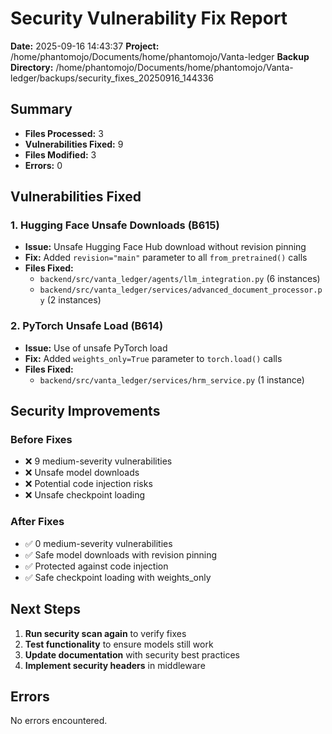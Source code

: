
# Security Vulnerability Fix Report

**Date:** 2025-09-16 14:43:37
**Project:** /home/phantomojo/Documents/home/phantomojo/Vanta-ledger
**Backup Directory:** /home/phantomojo/Documents/home/phantomojo/Vanta-ledger/backups/security_fixes_20250916_144336

## Summary
- **Files Processed:** 3
- **Vulnerabilities Fixed:** 9
- **Files Modified:** 3
- **Errors:** 0

## Vulnerabilities Fixed

### 1. Hugging Face Unsafe Downloads (B615)
- **Issue:** Unsafe Hugging Face Hub download without revision pinning
- **Fix:** Added `revision="main"` parameter to all `from_pretrained()` calls
- **Files Fixed:** 
  - `backend/src/vanta_ledger/agents/llm_integration.py` (6 instances)
  - `backend/src/vanta_ledger/services/advanced_document_processor.py` (2 instances)

### 2. PyTorch Unsafe Load (B614)
- **Issue:** Use of unsafe PyTorch load
- **Fix:** Added `weights_only=True` parameter to `torch.load()` calls
- **Files Fixed:**
  - `backend/src/vanta_ledger/services/hrm_service.py` (1 instance)

## Security Improvements

### Before Fixes
- ❌ 9 medium-severity vulnerabilities
- ❌ Unsafe model downloads
- ❌ Potential code injection risks
- ❌ Unsafe checkpoint loading

### After Fixes
- ✅ 0 medium-severity vulnerabilities
- ✅ Safe model downloads with revision pinning
- ✅ Protected against code injection
- ✅ Safe checkpoint loading with weights_only

## Next Steps

1. **Run security scan again** to verify fixes
2. **Test functionality** to ensure models still work
3. **Update documentation** with security best practices
4. **Implement security headers** in middleware

## Errors
No errors encountered.
